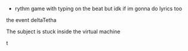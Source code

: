 - rythm game with typing on the beat but idk if im gonna do lyrics too



the event deltaTetha

The subject is stuck inside the  virtual machine

t